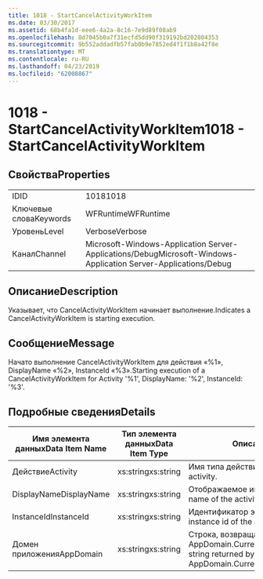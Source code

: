 ```yaml
---
title: 1018 - StartCancelActivityWorkItem
ms.date: 03/30/2017
ms.assetid: 68b4fa1d-eee6-4a2a-8c16-7e9d89f08ab9
ms.openlocfilehash: 8d7045b0a7f31ecfd5dd90f319192bd202804353
ms.sourcegitcommit: 9b552addadfb57fab0b9e7852ed4f1f1b8a42f8e
ms.translationtype: MT
ms.contentlocale: ru-RU
ms.lasthandoff: 04/23/2019
ms.locfileid: "62008867"
---
```

# <a name="1018---startcancelactivityworkitem"></a><span data-ttu-id="1a4c4-102">1018 - StartCancelActivityWorkItem</span><span class="sxs-lookup"><span data-stu-id="1a4c4-102">1018 - StartCancelActivityWorkItem</span></span>
## <a name="properties"></a><span data-ttu-id="1a4c4-103">Свойства</span><span class="sxs-lookup"><span data-stu-id="1a4c4-103">Properties</span></span>  
  
|||  
|-|-|  
|<span data-ttu-id="1a4c4-104">ID</span><span class="sxs-lookup"><span data-stu-id="1a4c4-104">ID</span></span>|<span data-ttu-id="1a4c4-105">1018</span><span class="sxs-lookup"><span data-stu-id="1a4c4-105">1018</span></span>|  
|<span data-ttu-id="1a4c4-106">Ключевые слова</span><span class="sxs-lookup"><span data-stu-id="1a4c4-106">Keywords</span></span>|<span data-ttu-id="1a4c4-107">WFRuntime</span><span class="sxs-lookup"><span data-stu-id="1a4c4-107">WFRuntime</span></span>|  
|<span data-ttu-id="1a4c4-108">Уровень</span><span class="sxs-lookup"><span data-stu-id="1a4c4-108">Level</span></span>|<span data-ttu-id="1a4c4-109">Verbose</span><span class="sxs-lookup"><span data-stu-id="1a4c4-109">Verbose</span></span>|  
|<span data-ttu-id="1a4c4-110">Канал</span><span class="sxs-lookup"><span data-stu-id="1a4c4-110">Channel</span></span>|<span data-ttu-id="1a4c4-111">Microsoft-Windows-Application Server-Applications/Debug</span><span class="sxs-lookup"><span data-stu-id="1a4c4-111">Microsoft-Windows-Application Server-Applications/Debug</span></span>|  
  
## <a name="description"></a><span data-ttu-id="1a4c4-112">Описание</span><span class="sxs-lookup"><span data-stu-id="1a4c4-112">Description</span></span>  
 <span data-ttu-id="1a4c4-113">Указывает, что CancelActivityWorkItem начинает выполнение.</span><span class="sxs-lookup"><span data-stu-id="1a4c4-113">Indicates a CancelActivityWorkItem is starting execution.</span></span>  
  
## <a name="message"></a><span data-ttu-id="1a4c4-114">Сообщение</span><span class="sxs-lookup"><span data-stu-id="1a4c4-114">Message</span></span>  
 <span data-ttu-id="1a4c4-115">Начато выполнение CancelActivityWorkItem для действия «%1», DisplayName «%2», InstanceId «%3».</span><span class="sxs-lookup"><span data-stu-id="1a4c4-115">Starting execution of a CancelActivityWorkItem for Activity '%1', DisplayName: '%2', InstanceId: '%3'.</span></span>  
  
## <a name="details"></a><span data-ttu-id="1a4c4-116">Подробные сведения</span><span class="sxs-lookup"><span data-stu-id="1a4c4-116">Details</span></span>  
  
|<span data-ttu-id="1a4c4-117">Имя элемента данных</span><span class="sxs-lookup"><span data-stu-id="1a4c4-117">Data Item Name</span></span>|<span data-ttu-id="1a4c4-118">Тип элемента данных</span><span class="sxs-lookup"><span data-stu-id="1a4c4-118">Data Item Type</span></span>|<span data-ttu-id="1a4c4-119">Описание</span><span class="sxs-lookup"><span data-stu-id="1a4c4-119">Description</span></span>|  
|--------------------|--------------------|-----------------|  
|<span data-ttu-id="1a4c4-120">Действие</span><span class="sxs-lookup"><span data-stu-id="1a4c4-120">Activity</span></span>|<span data-ttu-id="1a4c4-121">xs:string</span><span class="sxs-lookup"><span data-stu-id="1a4c4-121">xs:string</span></span>|<span data-ttu-id="1a4c4-122">Имя типа действия.</span><span class="sxs-lookup"><span data-stu-id="1a4c4-122">The type name of the activity.</span></span>|  
|<span data-ttu-id="1a4c4-123">DisplayName</span><span class="sxs-lookup"><span data-stu-id="1a4c4-123">DisplayName</span></span>|<span data-ttu-id="1a4c4-124">xs:string</span><span class="sxs-lookup"><span data-stu-id="1a4c4-124">xs:string</span></span>|<span data-ttu-id="1a4c4-125">Отображаемое имя действия.</span><span class="sxs-lookup"><span data-stu-id="1a4c4-125">The display name of the activity.</span></span>|  
|<span data-ttu-id="1a4c4-126">InstanceId</span><span class="sxs-lookup"><span data-stu-id="1a4c4-126">InstanceId</span></span>|<span data-ttu-id="1a4c4-127">xs:string</span><span class="sxs-lookup"><span data-stu-id="1a4c4-127">xs:string</span></span>|<span data-ttu-id="1a4c4-128">Идентификатор экземпляра действия.</span><span class="sxs-lookup"><span data-stu-id="1a4c4-128">The instance id of the activity.</span></span>|  
|<span data-ttu-id="1a4c4-129">Домен приложения</span><span class="sxs-lookup"><span data-stu-id="1a4c4-129">AppDomain</span></span>|<span data-ttu-id="1a4c4-130">xs:string</span><span class="sxs-lookup"><span data-stu-id="1a4c4-130">xs:string</span></span>|<span data-ttu-id="1a4c4-131">Строка, возвращаемая AppDomain.CurrentDomain.FriendlyName.</span><span class="sxs-lookup"><span data-stu-id="1a4c4-131">The string returned by AppDomain.CurrentDomain.FriendlyName.</span></span>|
